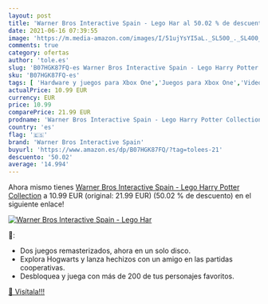 ```yaml
---
layout: post
title: 'Warner Bros Interactive Spain - Lego Har al 50.02 % de descuento'
date: 2021-06-16 07:39:55
image: 'https://m.media-amazon.com/images/I/51ujYsYI5aL._SL500_._SL400_.jpg'
comments: true
category: ofertas
author: 'tole.es'
slug: 'B07HGK87FQ-es Warner Bros Interactive Spain - Lego Harry Potter Collection'
sku: 'B07HGK87FQ-es'
tags: [ 'Hardware y juegos para Xbox One','Juegos para Xbox One','Videojuegos','lego','warner bros interactive spain', ]
actualPrice: 10.99 EUR
currency: EUR
price: 10.99
comparePrice: 21.99 EUR
prodname: 'Warner Bros Interactive Spain - Lego Harry Potter Collection'
country: 'es'
flag: '🇪🇸'
brand: 'Warner Bros Interactive Spain'
buyurl: 'https://www.amazon.es/dp/B07HGK87FQ/?tag=tolees-21'
descuento: '50.02'
average: '14.994'
---
```


Ahora mismo tienes [Warner Bros Interactive Spain - Lego Harry Potter Collection](https://www.amazon.es/dp/B07HGK87FQ/?tag=tolees-21) a 10.99 EUR (original: 21.99 EUR) (50.02 %  de descuento) en el siguiente enlace!

[![Warner Bros Interactive Spain - Lego Har](https://m.media-amazon.com/images/I/51ujYsYI5aL._SL500_._SL400_.jpg)](https://www.amazon.es/dp/B07HGK87FQ/?tag=tolees-21)

🔎:

- Dos juegos remasterizados, ahora en un solo disco.
- Explora Hogwarts y lanza hechizos con un amigo en las partidas cooperativas.
- Desbloquea y juega con más de 200 de tus personajes favoritos.

[🛒 Visítala!!!](https://www.amazon.es/dp/B07HGK87FQ/?tag=tolees-21)
